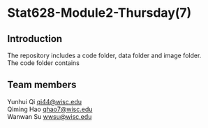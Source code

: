 # Stat628-Module2-Thursday(7)

## Introduction
The repository includes a code folder, data folder and image folder.<br>
The code folder contains 






## Team members
Yunhui Qi          qi44@wisc.edu<br>
Qiming Hao         qhao7@wisc.edu<br>
Wanwan Su          wwsu@wisc.edu<br>
